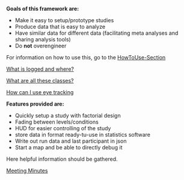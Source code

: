 **Goals of this framework are:**
* Make it easy to setup/prototype studies
* Produce data that is easy to analyze
* Have similar data for different data (facilitating meta analyses and sharing analysis tools)
* Do **not** overengineer

For information on how to use this, go to the [HowToUse-Section](HowToUse)

[What is logged and where?](Logging)

[What are all these classes?](Architecture)

[How can I use eye tracking](EyeTracking)

**Features provided are:**
* Quickly setup a study with factorial design
* Fading between levels/conditions
* HUD for easier controlling of the study
* store data in format ready-tu-use in statistics software
* Write out run data and last participant in json
* Start a map and be able to directly debug it

Here helpful information should be gathered.

[Meeting Minutes](meeting-minutes)